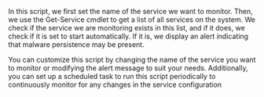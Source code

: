 In this script, we first set the name of the service we want to monitor. Then, we use the Get-Service cmdlet to get a list of all services on the system. We check if the service we are monitoring exists in this list, and if it does, we check if it is set to start automatically. If it is, we display an alert indicating that malware persistence may be present.

You can customize this script by changing the name of the service you want to monitor or modifying the alert message to suit your needs. Additionally, you can set up a scheduled task to run this script periodically to continuously monitor for any changes in the service configuration
